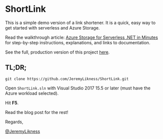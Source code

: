 # ShortLink

This is a simple demo version of a link shortener. It is a quick, easy way to get started with serverless and Azure Storage. 

Read the walkthrough article: [Azure Storage for Serverless .NET in Minutes](https://jlik.me/cox) for step-by-step instructions, explanations, and links to documentation.

See the full, production version of this project [here](https://github.com/JeremyLikness/serverless-url-shortener).

## TL;DR; 

`git clone https://github.com/JeremyLikness/ShortLink.git`

Open `ShortLink.sln` with Visual Studio 2017 15.5 or later (must have the Azure workload selected).

Hit **F5**.

Read the blog post for the rest!

Regards,

[@JeremyLikness](https://twitter.com/JeremyLikness)
